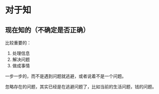 # 对于知




## 现在知的（不确定是否正确）

比较重要的：

1. 处理信息
2. 解决问题
3. 做成事情


一步一步的，而不是遇到问题就逃避，或者说着不是一个问题。

忽略存在的问题，其实已经是在逃避问题了，比如当前的生活问题，钱的问题。